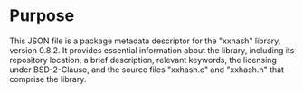 # Purpose
This JSON file is a package metadata descriptor for the "xxhash" library, version 0.8.2. It provides essential information about the library, including its repository location, a brief description, relevant keywords, the licensing under BSD-2-Clause, and the source files "xxhash.c" and "xxhash.h" that comprise the library.
